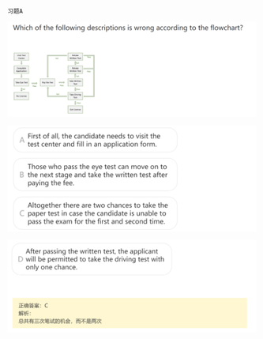 `习题A`

![image-20240623194703591](assets/5.写作L4流程图写作综述/image-20240623194703591.png)

![image-20240623194712722](assets/5.写作L4流程图写作综述/image-20240623194712722.png)

![image-20240623194722246](assets/5.写作L4流程图写作综述/image-20240623194722246.png)